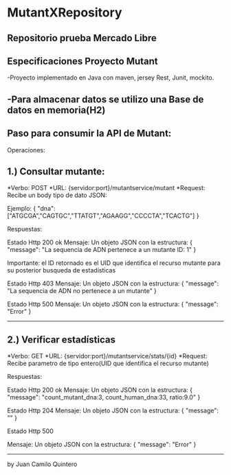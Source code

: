 # MutantXRepository
Repositorio prueba Mercado Libre
------------------------------------------------------------------------------------------------------------------------
Especificaciones Proyecto Mutant
------------------------------------------------------------------------------
-Proyecto implementado en Java con maven, jersey Rest, Junit, mockito.

-Para almacenar datos se utilizo una Base de datos en memoria(H2)
------------------------------------------------------------------------------
Paso para consumir la API de Mutant:
------------------------------------------------------------------------------------------------------------------------
Operaciones:

1.) Consultar mutante:
------------------------------------------------------------------------------------------------------------------------
*Verbo: POST
*URL: {servidor:port}/mutantservice/mutant
*Request: Recibe un body tipo de dato JSON:

Ejemplo: 
		{
		"dna":["ATGCGA","CAGTGC","TTATGT","AGAAGG","CCCCTA","TCACTG"]
		}

Respuestas:

Estado Http 200 ok
Mensaje: 
Un objeto JSON con la estructura:
{
    "message": "La sequencia de ADN pertenece a un mutante  ID:  1"
}

Importante: el ID retornado es el UID que identifica el recurso mutante para su posterior busqueda de estadísticas


Estado Http 403
Mensaje:
Un objeto JSON con la estructura:
{
    "message": "La sequencia de ADN no pertenece a un mutante"
}

Estado Http 500
Mensaje:
Un objeto JSON con la estructura:
{
    "message": "Error"
}

-------------------------------------------------------------------------------------------------------------------------
2.) Verificar estadísticas
------------------------------------------------------------------------------------------------------------------------- 
*Verbo: GET
*URL: {servidor:port}/mutantservice/stats/{id}
*Request: Recibe parametro de tipo entero(UID que identifica el recurso mutante)

Respuestas:

Estado Http 200 ok
Mensaje: 
Un objeto JSON con la estructura:
{
  "message": "count_mutant_dna:3, count_human_dna:33, ratio:9.0"
}


Estado Http 204
Mensaje:
Un objeto JSON con la estructura:
{
    "message": ""
}

Estado Http 500

Mensaje:
Un objeto JSON con la estructura:
{
    "message": "Error"
}

-----------------------------------------------------------------------------------------------------------------------------
by Juan Camilo Quintero 